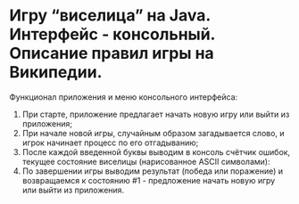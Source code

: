 # Игру “виселица” на Java. Интерфейс - консольный. Описание правил игры на Википедии.

Функционал приложения и меню консольного интерфейса:
1. При старте, приложение предлагает начать новую игру или выйти из приложения;
2. При начале новой игры, случайным образом загадывается слово, и игрок начинает процесс по его отгадыванию;
3. После каждой введенной буквы выводим в консоль счётчик ошибок, текущее состояние виселицы (нарисованное ASCII символами):
4. По завершении игры выводим результат (победа или поражение) и возвращаемся к состоянию #1 - предложение начать новую игру или выйти из приложения.
